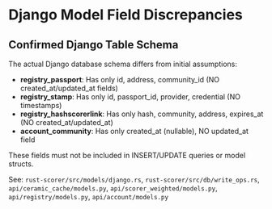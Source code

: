 # Django Model Field Discrepancies

## Confirmed Django Table Schema

The actual Django database schema differs from initial assumptions:

- **registry_passport**: Has only id, address, community_id (NO created_at/updated_at fields)
- **registry_stamp**: Has only id, passport_id, provider, credential (NO timestamps)
- **registry_hashscorerlink**: Has only hash, community, address, expires_at (NO created_at/updated_at)
- **account_community**: Has only created_at (nullable), NO updated_at field

These fields must not be included in INSERT/UPDATE queries or model structs.

See: `rust-scorer/src/models/django.rs`, `rust-scorer/src/db/write_ops.rs`, `api/ceramic_cache/models.py`, `api/scorer_weighted/models.py`, `api/registry/models.py`, `api/account/models.py`